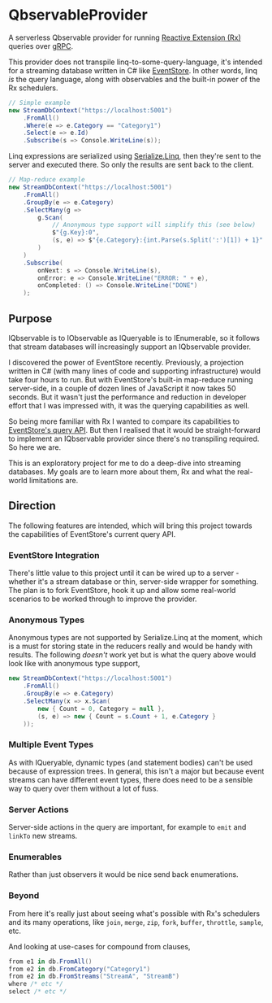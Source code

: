 # QbservableProvider
A serverless Qbservable provider for running [Reactive Extension (Rx)](https://github.com/dotnet/reactive) queries over [gRPC](https://grpc.io).

This provider does not transpile linq-to-some-query-language, it's intended for a streaming database written in C# like [EventStore](https://github.com/EventStore/EventStore). In other words, linq _is_ the query language, along with observables and the built-in power of the Rx schedulers.

```c#
// Simple example
new StreamDbContext("https://localhost:5001")
    .FromAll()
    .Where(e => e.Category == "Category1")
    .Select(e => e.Id)
    .Subscribe(s => Console.WriteLine(s));
```

Linq expressions are serialized using [Serialize.Linq](https://github.com/esskar/Serialize.Linq), then they're sent to the server and executed there.  So only the results are sent back to the client.

```c#
// Map-reduce example
new StreamDbContext("https://localhost:5001")
    .FromAll()
    .GroupBy(e => e.Category)
    .SelectMany(g =>
        g.Scan(
            // Anonymous type support will simplify this (see below)
            $"{g.Key}:0",
            (s, e) => $"{e.Category}:{int.Parse(s.Split(':')[1]) + 1}"
        )
    )
    .Subscribe(
        onNext: s => Console.WriteLine(s),
        onError: e => Console.WriteLine("ERROR: " + e),
        onCompleted: () => Console.WriteLine("DONE")
    );
```

## Purpose
IQbservable is to IObservable as IQueryable is to IEnumerable, so it follows that stream databases will increasingly support an IQbservable provider.

I discovered the power of EventStore recently.  Previously, a projection written in C# (with many lines of code and supporting infrastructure) would take four hours to run.  But with EventStore's built-in map-reduce running server-side, in a couple of dozen lines of JavaScript it now takes 50 seconds.  But it wasn't just the performance and reduction in developer effort that I was impressed with, it was the querying capabilities as well.

So being more familiar with Rx I wanted to compare its capabilities to [EventStore's query API](https://eventstore.org/docs/projections/user-defined-projections/index.html). But then I realised that it would be straight-forward to implement an IQbservable provider since there's no transpiling required. So here we are.

This is an exploratory project for me to do a deep-dive into streaming databases. My goals are to learn more about them, Rx and what the real-world limitations are.

## Direction
The following features are intended, which will bring this project towards the capabilities of EventStore's current query API.

### EventStore Integration
There's little value to this project until it can be wired up to a server - whether it's a stream database or thin, server-side wrapper for something. The plan is to fork EventStore, hook it up and allow some real-world scenarios to be worked through to improve the provider.

### Anonymous Types
Anonymous types are not supported by Serialize.Linq at the moment, which is a must for storing state in the reducers really and would be handy with results. The following _doesn't_ work yet but is what the query above would look like with anonymous type support,

```c#
new StreamDbContext("https://localhost:5001")
    .FromAll()
    .GroupBy(e => e.Category)
    .SelectMany(x => x.Scan(
        new { Count = 0, Category = null },
        (s, e) => new { Count = s.Count + 1, e.Category }
    ));
```

### Multiple Event Types
As with IQueryable, dynamic types (and statement bodies) can't be used because of expression trees.  In general, this isn't a major but because event streams can have different event types, there does need to be a sensible way to query over them without a lot of fuss.

### Server Actions
Server-side actions in the query are important, for example to `emit` and `linkTo` new streams.

### Enumerables
Rather than just observers it would be nice send back enumerations.

### Beyond
From here it's really just about seeing what's possible with Rx's schedulers and its many operations, like `join`, `merge`, `zip`, `fork`, `buffer`, `throttle`, `sample`, etc.

And looking at use-cases for compound from clauses,

```c#
from e1 in db.FromAll()
from e2 in db.FromCategory("Category1")
from e2 in db.FromStreams("StreamA", "StreamB")
where /* etc */
select /* etc */
```
